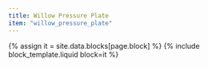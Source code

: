 ```yaml
---
title: Willow Pressure Plate
item: "willow_pressure_plate"
---
```


{% assign it = site.data.blocks[page.block] %}
{% include block_template.liquid block=it %}

